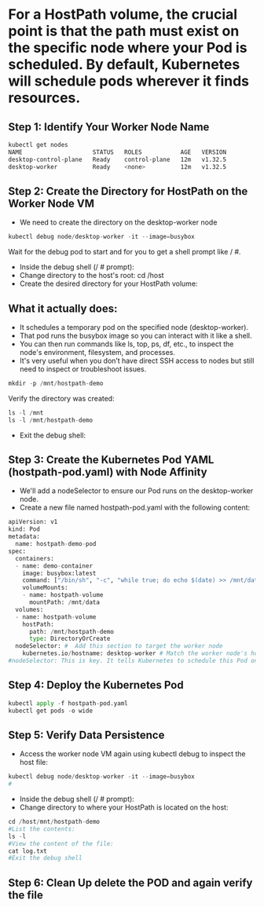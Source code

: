 # For a HostPath volume, the crucial point is that the path must exist on the specific node where your Pod is scheduled. By default, Kubernetes will schedule pods wherever it finds resources.


## Step 1: Identify Your Worker Node Name

```bash
kubectl get nodes
NAME                    STATUS   ROLES           AGE   VERSION
desktop-control-plane   Ready    control-plane   12m   v1.32.5
desktop-worker          Ready    <none>          12m   v1.32.5
```

## Step 2: Create the Directory for HostPath on the Worker Node VM
- We need to create the directory on the desktop-worker node

```python
kubectl debug node/desktop-worker -it --image=busybox
```
Wait for the debug pod to start and for you to get a shell prompt like / #.
- Inside the debug shell (/ # prompt):
- Change directory to the host's root: cd /host
- Create the desired directory for your HostPath volume:
## What it actually does:
- It schedules a temporary pod on the specified node (desktop-worker).
- That pod runs the busybox image so you can interact with it like a shell.
- You can then run commands like ls, top, ps, df, etc., to inspect the node's environment, filesystem, and processes.
- It's very useful when you don’t have direct SSH access to nodes but still need to inspect or troubleshoot issues.

```python
mkdir -p /mnt/hostpath-demo
```
Verify the directory was created:
```python
ls -l /mnt
ls -l /mnt/hostpath-demo
```
- Exit the debug shell:
## Step 3: Create the Kubernetes Pod YAML (hostpath-pod.yaml) with Node Affinity
- We'll add a nodeSelector to ensure our Pod runs on the desktop-worker node.
- Create a new file named hostpath-pod.yaml with the following content:
```python
apiVersion: v1
kind: Pod
metadata:
  name: hostpath-demo-pod
spec:
  containers:
  - name: demo-container
    image: busybox:latest
    command: ["/bin/sh", "-c", "while true; do echo $(date) >> /mnt/data/log.txt; sleep 5; done"]
    volumeMounts:
    - name: hostpath-volume
      mountPath: /mnt/data
  volumes:
  - name: hostpath-volume
    hostPath:
      path: /mnt/hostpath-demo
      type: DirectoryOrCreate
  nodeSelector: #  Add this section to target the worker node
    kubernetes.io/hostname: desktop-worker # Match the worker node's hostname
#nodeSelector: This is key. It tells Kubernetes to schedule this Pod only on a node where the label kubernetes.io/hostname has the value desktop-worker.
```
## Step 4: Deploy the Kubernetes Pod
```python
kubectl apply -f hostpath-pod.yaml
kubectl get pods -o wide
```
## Step 5: Verify Data Persistence
- Access the worker node VM again using kubectl debug to inspect the host file:
```python
kubectl debug node/desktop-worker -it --image=busybox
#
```
- Inside the debug shell (/ # prompt):
- Change directory to where your HostPath is located on the host:
```python
cd /host/mnt/hostpath-demo
#List the contents:
ls -l
#View the content of the file:
cat log.txt
#Exit the debug shell
```
## Step 6: Clean Up delete the POD and again verify the file
